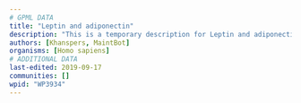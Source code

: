 ```yaml
---
# GPML DATA
title: "Leptin and adiponectin"
description: "This is a temporary description for Leptin and adiponectin"
authors: [Khanspers, MaintBot]
organisms: [Homo sapiens]
# ADDITIONAL DATA
last-edited: 2019-09-17
communities: []
wpid: "WP3934"
---
```

